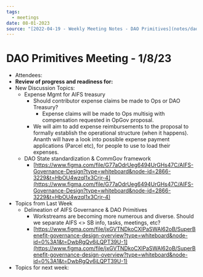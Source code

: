 ```yaml
---
tags:
  - meetings
date: 08-01-2023
source: "[2022-04-19 - Weekly Meeting Notes - DAO Primitives](notes/dao-primitives/primitives-archive/primitives-docs/2022-04-19%20-%20Weekly%20Meeting%20Notes%20-%20DAO%20Primitives.md)"
---
```


# DAO Primitives Meeting - 1/8/23

- Attendees:
- **Review of progress and readiness for:**
- New Discussion Topics:
	- Expense Mgmt for AIFS treasury
		- Should contributor expense claims be made to Ops or DAO Treasury?
			- Expense claims will be made to Ops multisig with compensation requested in OpGov proposal.
		- We will aim to add expense reimbursements to the proposal to formally establish the operational structure (when it happens). Ananth will have a look into possible expense payment applications (Parcel etc), for people to use to load their expenses. 
	-  DAO State standardization & CommGov framework
		- [https://www.figma.com/file/G77aOdrUeg6494UrGHs47C/AIFS-Governance-Design?type=whiteboard&node-id=2866-3229&t=HbOU4wzqI1x3Crjr-4](https://www.figma.com/file/G77aOdrUeg6494UrGHs47C/AIFS-Governance-Design?type=whiteboard&node-id=2866-3229&t=HbOU4wzqI1x3Crjr-4)
- Topics from Last Week
	- Delineation of AIFS Governance & DAO Primitives
		- Workstreams are becoming more numerous and diverse. Should we separate AIFS <> SB info, tasks, meetings, etc?
		- [https://www.figma.com/file/jxGVTNDkoCXlPaSWAl62oB/SuperBenefit-governance-design-overview?type=whiteboard&node-id=0%3A1&t=DwbRgQv6iLQPT39U-1](https://www.figma.com/file/jxGVTNDkoCXlPaSWAl62oB/SuperBenefit-governance-design-overview?type=whiteboard&node-id=0%3A1&t=DwbRgQv6iLQPT39U-1)
- Topics for next week: